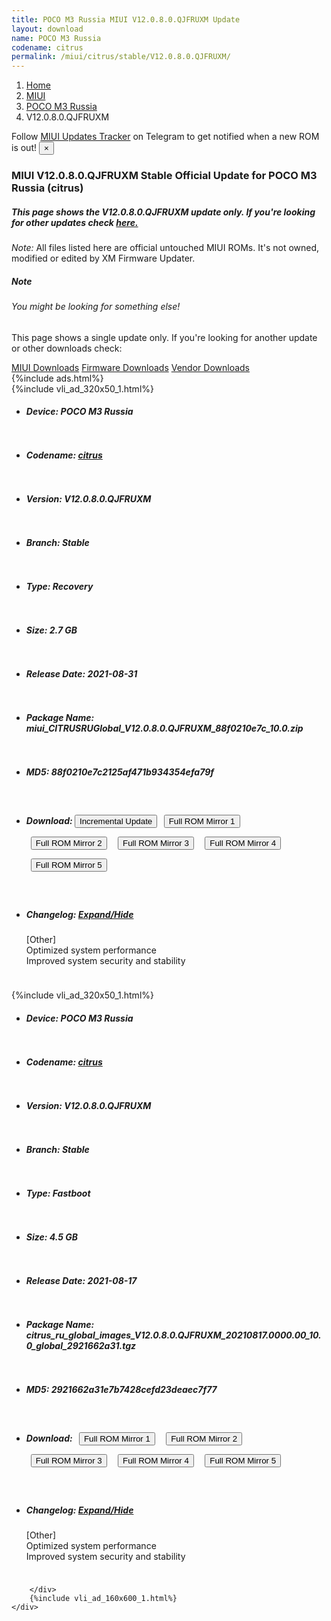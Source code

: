 ```yaml
---
title: POCO M3 Russia MIUI V12.0.8.0.QJFRUXM Update
layout: download
name: POCO M3 Russia
codename: citrus
permalink: /miui/citrus/stable/V12.0.8.0.QJFRUXM/
---
```

<nav aria-label="breadcrumb">
    <ol class="breadcrumb">
        <li class="breadcrumb-item"><a href="/">Home</a></li>
        <li class="breadcrumb-item"><a href="/miui/">MIUI</a></li>
        <li class="breadcrumb-item"><a href="/miui/citrus/">POCO M3 Russia</a></li>
        <li class="breadcrumb-item active" aria-current="page">V12.0.8.0.QJFRUXM</li>
    </ol>
</nav>
<div class="alert alert-primary alert-dismissible fade show" role="alert">
    Follow <a href="https://t.me/MIUIUpdatesTracker" class="alert-link">MIUI Updates Tracker</a> on Telegram to get
    notified when a new ROM is out!
    <button type="button" class="close" data-dismiss="alert" aria-label="Close">
        <span aria-hidden="true">&times;</span>
    </button>
</div>
<div class="col-12 mx-auto">
    <h3 class="title bg-light p-2 rounded">MIUI V12.0.8.0.QJFRUXM Stable Official Update for POCO M3 Russia (citrus)</h3>
    <h5>This page shows the V12.0.8.0.QJFRUXM update only. If you're looking for other updates check
        <a href="/miui/citrus/">here.</a></h5>
    <p><i>Note: </i>All files listed here are official untouched MIUI ROMs.
        It's not owned, modified or edited by XM Firmware Updater.</p>
    <div class="card">
        <div class="card-body">
            <h5 class="card-title">Note</h5>
            <h6 class="card-subtitle mb-2 text-muted">You might be looking for something else!</h6>
            <p class="card-text">This page shows a single update only.
                If you're looking for another update or other downloads check:</p>
            <a href="/miui/" class="card-link">MIUI Downloads</a>
            <a href="/firmware/" class="card-link">Firmware Downloads</a>
            <a href="/vendor/" class="card-link">Vendor Downloads</a>
        </div>
    </div>
    {%include ads.html%}
    <div class="row justify-content-center">
        <div class="col-10" id="downloads">
                    <div class="card card-body">
            {%include vli_ad_320x50_1.html%}
            <ul class="list-unstyled">
                <li style="padding-bottom: 10px;">
                    <h5><b>Device: </b>POCO M3 Russia</h5>
                </li>
                <li style="padding-bottom: 10px;">
                    <h5><b>Codename: </b> <a href="/miui/citrus/" target="_blank">citrus</a> </h5>
                </li>
                <li style="padding-bottom: 10px;">
                    <h5><b>Version: </b>V12.0.8.0.QJFRUXM</h5>
                </li>
                <li style="padding-bottom: 10px;">
                    <h5><b>Branch: </b>Stable</h5>
                </li>
                <li style="padding-bottom: 10px;">
                    <h5><b>Type: </b>Recovery</h5>
                </li>
                <li style="padding-bottom: 10px;">
                    <h5><b>Size: </b>2.7 GB</h5>
                </li>
                <li style="padding-bottom: 10px;">
                    <h5><b>Release Date: </b>2021-08-31</h5>
                </li>
                <li style="padding-bottom: 10px;">
                    <h5><b>Package Name: </b><span id="filename" class="text-dark">miui_CITRUSRUGlobal_V12.0.8.0.QJFRUXM_88f0210e7c_10.0.zip</span></h5>
                </li>
                <li style="padding-bottom: 10px;">
                    <h5><b>MD5: </b><span id="md5" class="text-muted">88f0210e7c2125af471b934354efa79f</span></h5>
                </li>
                <li style="padding-bottom: 10px;">
                    <h5><b>Download: </b><button type="button" id="incremental_download" class="btn btn-warning" onclick="window.open('https://bigota.d.miui.com/V12.0.8.0.QJFRUXM/miui-blockota-citrus_ru_global-V12.0.6.0.QJFRUXM-V12.0.8.0.QJFRUXM-17653b794d-10.0.zip', '_blank');"><i class="fa fa-download"></i> Incremental Update</button> <button type="button" id="download" class="btn btn-primary" style="margin: 7px;" onclick="window.open('https://cdnorg.d.miui.com/V12.0.8.0.QJFRUXM/miui_CITRUSRUGlobal_V12.0.8.0.QJFRUXM_88f0210e7c_10.0.zip', '_blank');"><i class="fa fa-download"></i> Full ROM Mirror 1</button> <button type="button" id="download" class="btn btn-primary" style="margin: 7px;" onclick="window.open('https://bkt-sgp-miui-ota-update-alisgp.oss-ap-southeast-1.aliyuncs.com/V12.0.8.0.QJFRUXM/miui_CITRUSRUGlobal_V12.0.8.0.QJFRUXM_88f0210e7c_10.0.zip', '_blank');"><i class="fa fa-download"></i> Full ROM Mirror 2</button> <button type="button" id="download" class="btn btn-primary" style="margin: 7px;" onclick="window.open('https://bn.d.miui.com/V12.0.8.0.QJFRUXM/miui_CITRUSRUGlobal_V12.0.8.0.QJFRUXM_88f0210e7c_10.0.zip', '_blank');"><i class="fa fa-download"></i> Full ROM Mirror 3</button> <button type="button" id="download" class="btn btn-primary" style="margin: 7px;" onclick="window.open('https://bigota.d.miui.com/V12.0.8.0.QJFRUXM/miui_CITRUSRUGlobal_V12.0.8.0.QJFRUXM_88f0210e7c_10.0.zip', '_blank');"><i class="fa fa-download"></i> Full ROM Mirror 4</button> <button type="button" id="download" class="btn btn-primary" style="margin: 7px;" onclick="window.open('https://hugeota.d.miui.com/V12.0.8.0.QJFRUXM/miui_CITRUSRUGlobal_V12.0.8.0.QJFRUXM_88f0210e7c_10.0.zip', '_blank');"><i class="fa fa-download"></i> Full ROM Mirror 5</button></h5>
                </li>
                <li style="padding-bottom: 10px;">
                    <h5><b>Changelog: </b><a href="#citrus_1_changelog" data-toggle="collapse" role="button"
                            aria-expanded="false" aria-controls="citrus_1_changelog"> <i class="fa fa-arrow-down"
                                aria-hidden="true"></i> Expand/Hide</a></h5>
                    <div class="collapse" id="citrus_1_changelog">
                        <p id="changelog_text">[Other]<br>Optimized system performance<br>Improved system security and stability</p>
                    </div>
                </li>
            </ul>
        </div>
        <div class="card card-body">
            {%include vli_ad_320x50_1.html%}
            <ul class="list-unstyled">
                <li style="padding-bottom: 10px;">
                    <h5><b>Device: </b>POCO M3 Russia</h5>
                </li>
                <li style="padding-bottom: 10px;">
                    <h5><b>Codename: </b> <a href="/miui/citrus/" target="_blank">citrus</a> </h5>
                </li>
                <li style="padding-bottom: 10px;">
                    <h5><b>Version: </b>V12.0.8.0.QJFRUXM</h5>
                </li>
                <li style="padding-bottom: 10px;">
                    <h5><b>Branch: </b>Stable</h5>
                </li>
                <li style="padding-bottom: 10px;">
                    <h5><b>Type: </b>Fastboot</h5>
                </li>
                <li style="padding-bottom: 10px;">
                    <h5><b>Size: </b>4.5 GB</h5>
                </li>
                <li style="padding-bottom: 10px;">
                    <h5><b>Release Date: </b>2021-08-17</h5>
                </li>
                <li style="padding-bottom: 10px;">
                    <h5><b>Package Name: </b><span id="filename" class="text-dark">citrus_ru_global_images_V12.0.8.0.QJFRUXM_20210817.0000.00_10.0_global_2921662a31.tgz</span></h5>
                </li>
                <li style="padding-bottom: 10px;">
                    <h5><b>MD5: </b><span id="md5" class="text-muted">2921662a31e7b7428cefd23deaec7f77</span></h5>
                </li>
                <li style="padding-bottom: 10px;">
                    <h5><b>Download: </b> <button type="button" id="download" class="btn btn-primary" style="margin: 7px;" onclick="window.open('https://cdnorg.d.miui.com/V12.0.8.0.QJFRUXM/citrus_ru_global_images_V12.0.8.0.QJFRUXM_20210817.0000.00_10.0_global_2921662a31.tgz', '_blank');"><i class="fa fa-download"></i> Full ROM Mirror 1</button> <button type="button" id="download" class="btn btn-primary" style="margin: 7px;" onclick="window.open('https://bkt-sgp-miui-ota-update-alisgp.oss-ap-southeast-1.aliyuncs.com/V12.0.8.0.QJFRUXM/citrus_ru_global_images_V12.0.8.0.QJFRUXM_20210817.0000.00_10.0_global_2921662a31.tgz', '_blank');"><i class="fa fa-download"></i> Full ROM Mirror 2</button> <button type="button" id="download" class="btn btn-primary" style="margin: 7px;" onclick="window.open('https://bn.d.miui.com/V12.0.8.0.QJFRUXM/citrus_ru_global_images_V12.0.8.0.QJFRUXM_20210817.0000.00_10.0_global_2921662a31.tgz', '_blank');"><i class="fa fa-download"></i> Full ROM Mirror 3</button> <button type="button" id="download" class="btn btn-primary" style="margin: 7px;" onclick="window.open('https://bigota.d.miui.com/V12.0.8.0.QJFRUXM/citrus_ru_global_images_V12.0.8.0.QJFRUXM_20210817.0000.00_10.0_global_2921662a31.tgz', '_blank');"><i class="fa fa-download"></i> Full ROM Mirror 4</button> <button type="button" id="download" class="btn btn-primary" style="margin: 7px;" onclick="window.open('https://hugeota.d.miui.com/V12.0.8.0.QJFRUXM/citrus_ru_global_images_V12.0.8.0.QJFRUXM_20210817.0000.00_10.0_global_2921662a31.tgz', '_blank');"><i class="fa fa-download"></i> Full ROM Mirror 5</button></h5>
                </li>
                <li style="padding-bottom: 10px;">
                    <h5><b>Changelog: </b><a href="#citrus_2_changelog" data-toggle="collapse" role="button"
                            aria-expanded="false" aria-controls="citrus_2_changelog"> <i class="fa fa-arrow-down"
                                aria-hidden="true"></i> Expand/Hide</a></h5>
                    <div class="collapse" id="citrus_2_changelog">
                        <p id="changelog_text">[Other]<br>Optimized system performance<br>Improved system security and stability</p>
                    </div>
                </li>
            </ul>
        </div>

        </div>
        {%include vli_ad_160x600_1.html%}
    </div>
</div>
